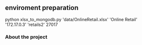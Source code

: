 ## enviroment preparation
python xlsx_to_mongodb.py 'data/OnlineRetail.xlsx' 'Online Retail' '172.17.0.3' 'retails2' 27017
### About the project 
